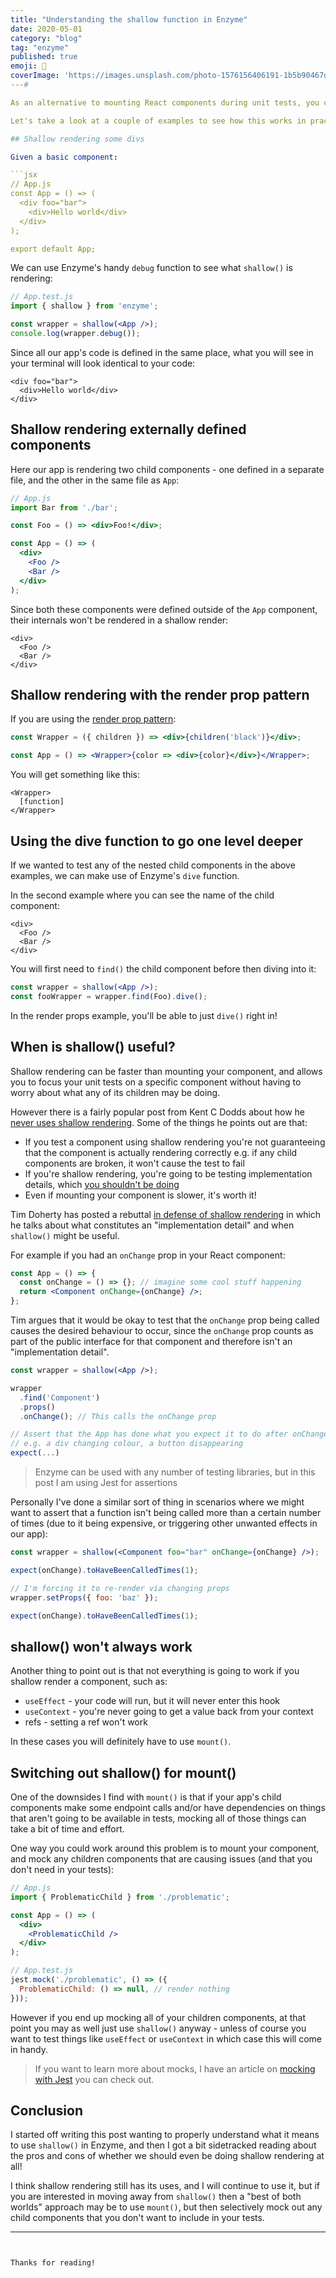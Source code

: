 ```yaml
---
title: "Understanding the shallow function in Enzyme"
date: 2020-05-01
category: "blog"
tag: "enzyme"
published: true
emoji: 🐬
coverImage: 'https://images.unsplash.com/photo-1576156406191-1b5b90467d9a?ixlib=rb-1.2.1&ixid=eyJhcHBfaWQiOjEyMDd9&auto=format&fit=crop&w=1867&q=80'
---# 

As an alternative to mounting React components during unit tests, you can use Enzyme's `shallow()` to render your component only "one level deep". Essentially this will render only the code that is defined inside of that component - anything that is imported from elsewhere will not be included. 

Let's take a look at a couple of examples to see how this works in practice.

## Shallow rendering some divs

Given a basic component:

```jsx
// App.js 
const App = () => (
  <div foo="bar">
    <div>Hello world</div>
  </div>
);

export default App;
```

We can use Enzyme's handy `debug` function to see what `shallow()` is rendering:

```jsx
// App.test.js
import { shallow } from 'enzyme';

const wrapper = shallow(<App />);
console.log(wrapper.debug());
```

Since all our app's code is defined in the same place, what you will see in your terminal will look identical to your code: 

```
<div foo="bar">
  <div>Hello world</div>
</div>
```

## Shallow rendering externally defined components

Here our app is rendering two child components - one defined in a separate file, and the other in the same file as `App`: 

```jsx
// App.js
import Bar from './bar';

const Foo = () => <div>Foo!</div>;

const App = () => (
  <div>
    <Foo />
    <Bar />
  </div>
);
```

Since both these components were defined outside of the `App` component, their internals won't be rendered in a shallow render:

```
<div>
  <Foo />
  <Bar />
</div>
```

## Shallow rendering with the render prop pattern

If you are using the [render prop pattern](https://reactpatterns.com/#render-prop):

```jsx
const Wrapper = ({ children }) => <div>{children('black')}</div>;

const App = () => <Wrapper>{color => <div>{color}</div>}</Wrapper>;
```

You will get something like this:

```
<Wrapper>
  [function]
</Wrapper>
```

## Using the dive function to go one level deeper

If we wanted to test any of the nested child components in the above examples, we can make use of Enzyme's `dive` function.

In the second example where you can see the name of the child component:

```
<div>
  <Foo />
  <Bar />
</div>
```

You will first need to `find()` the child component before then diving into it:

```jsx
const wrapper = shallow(<App />);
const fooWrapper = wrapper.find(Foo).dive();
```

In the render props example, you'll be able to just `dive()` right in!

## When is shallow() useful?

Shallow rendering can be faster than mounting your component, and allows you to focus your unit tests on a specific component without having to worry about what any of its children may be doing.

However there is a fairly popular post from Kent C Dodds about how he [never uses shallow rendering](https://kentcdodds.com/blog/why-i-never-use-shallow-rendering). Some of the things he points out are that:

- If you test a component using shallow rendering you're not guaranteeing that the component is actually rendering correctly e.g. if any child components are broken, it won't cause the test to fail
- If you're shallow rendering, you're going to be testing implementation details, which [you shouldn't be doing](https://kentcdodds.com/blog/testing-implementation-details)
- Even if mounting your component is slower, it's worth it!

Tim Doherty has posted a rebuttal [in defense of shallow rendering](https://medium.com/javascript-in-plain-english/in-defense-of-shallow-rendering-5f627f7c155d) in which he talks about what constitutes an "implementation detail" and when `shallow()` might be useful.

For example if you had an `onChange` prop in your React component:

```jsx
const App = () => {
  const onChange = () => {}; // imagine some cool stuff happening
  return <Component onChange={onChange} />;
};
```

Tim argues that it would be okay to test that the `onChange` prop being called causes the desired behaviour to occur, since the `onChange` prop counts as part of the public interface for that component and therefore isn't an "implementation detail".

```jsx
const wrapper = shallow(<App />);

wrapper
  .find('Component')
  .props()
  .onChange(); // This calls the onChange prop

// Assert that the App has done what you expect it to do after onChange! 
// e.g. a div changing colour, a button disappearing
expect(...) 
```

> Enzyme can be used with any number of testing libraries, but in this post I am using Jest for assertions

Personally I've done a similar sort of thing in scenarios where we might want to assert that a function isn't being called more than a certain number of times (due to it being expensive, or triggering other unwanted effects in our app):

```jsx
const wrapper = shallow(<Component foo="bar" onChange={onChange} />);

expect(onChange).toHaveBeenCalledTimes(1);

// I'm forcing it to re-render via changing props
wrapper.setProps({ foo: 'baz' }); 

expect(onChange).toHaveBeenCalledTimes(1);
```

## shallow() won't always work

Another thing to point out is that not everything is going to work if you shallow render a component, such as:

- `useEffect` - your code will run, but it will never enter this hook
- `useContext` - you're never going to get a value back from your context
- refs - setting a ref won't work

In these cases you will definitely have to use `mount()`.

## Switching out shallow() for mount()

One of the downsides I find with `mount()` is that if your app's child components make some endpoint calls and/or have dependencies on things that aren't going to be available in tests, mocking all of those things can take a bit of time and effort.

One way you could work around this problem is to mount your component, and mock any children components that are causing issues (and that you don't need in your tests): 

```jsx
// App.js
import { ProblematicChild } from './problematic';

const App = () => (
  <div>
    <ProblematicChild />
  </div>
);

// App.test.js
jest.mock('./problematic', () => ({
  ProblematicChild: () => null, // render nothing
}));
```

However if you end up mocking all of your children components, at that point you may as well just use `shallow()` anyway - unless of course you want to test things like `useEffect` or `useContext` in which case this will come in handy.

> If you want to learn more about mocks, I have an article on [mocking with Jest](/mocking-with-jest) you can check out.

## Conclusion

I started off writing this post wanting to properly understand what it means to use `shallow()` in Enzyme, and then I got a bit sidetracked reading about the pros and cons of whether we should even be doing shallow rendering at all!

I think shallow rendering still has its uses, and I will continue to use it, but if you are interested in moving away from `shallow()` then a "best of both worlds" approach may be to use `mount()`, but then selectively mock out any child components that you don't want to include in your tests.

---
```


Thanks for reading!